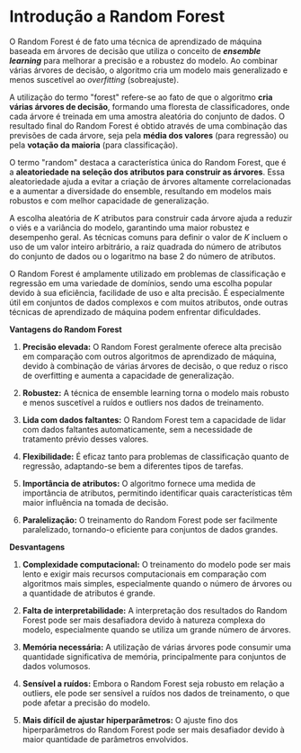 # Introdução a Random Forest

O Random Forest é de fato uma técnica de aprendizado de máquina baseada em árvores de decisão que utiliza o conceito de **_ensemble learning_** para melhorar a precisão e a robustez do modelo. Ao combinar várias árvores de decisão, o algoritmo cria um modelo mais generalizado e menos suscetível ao _overfitting_ (sobreajuste).

A utilização do termo "forest" refere-se ao fato de que o algoritmo **cria várias árvores de decisão**, formando uma floresta de classificadores, onde cada árvore é treinada em uma amostra aleatória do conjunto de dados. O resultado final do Random Forest é obtido através de uma combinação das previsões de cada árvore, seja pela **média dos valores** (para regressão) ou pela **votação da maioria** (para classificação).

O termo "random" destaca a característica única do Random Forest, que é a **aleatoriedade na seleção dos atributos para construir as árvores**. Essa aleatoriedade ajuda a evitar a criação de árvores altamente correlacionadas e a aumentar a diversidade do ensemble, resultando em modelos mais robustos e com melhor capacidade de generalização.

A escolha aleatória de $K$ atributos para construir cada árvore ajuda a reduzir o viés e a variância do modelo, garantindo uma maior robustez e desempenho geral. As técnicas comuns para definir o valor de $K$ incluem o uso de um valor inteiro arbitrário, a raiz quadrada do número de atributos do conjunto de dados ou o logaritmo na base 2 do número de atributos.

O Random Forest é amplamente utilizado em problemas de classificação e regressão em uma variedade de domínios, sendo uma escolha popular devido à sua eficiência, facilidade de uso e alta precisão. É especialmente útil em conjuntos de dados complexos e com muitos atributos, onde outras técnicas de aprendizado de máquina podem enfrentar dificuldades.

**Vantagens do Random Forest**

1. **Precisão elevada:** O Random Forest geralmente oferece alta precisão em comparação com outros algoritmos de aprendizado de máquina, devido à combinação de várias árvores de decisão, o que reduz o risco de overfitting e aumenta a capacidade de generalização.

2. **Robustez:** A técnica de ensemble learning torna o modelo mais robusto e menos suscetível a ruídos e outliers nos dados de treinamento.

3. **Lida com dados faltantes:** O Random Forest tem a capacidade de lidar com dados faltantes automaticamente, sem a necessidade de tratamento prévio desses valores.

4. **Flexibilidade:** É eficaz tanto para problemas de classificação quanto de regressão, adaptando-se bem a diferentes tipos de tarefas.

5. **Importância de atributos:** O algoritmo fornece uma medida de importância de atributos, permitindo identificar quais características têm maior influência na tomada de decisão.

6. **Paralelização:** O treinamento do Random Forest pode ser facilmente paralelizado, tornando-o eficiente para conjuntos de dados grandes.

**Desvantagens**

1. **Complexidade computacional:** O treinamento do modelo pode ser mais lento e exigir mais recursos computacionais em comparação com algoritmos mais simples, especialmente quando o número de árvores ou a quantidade de atributos é grande.

2. **Falta de interpretabilidade:** A interpretação dos resultados do Random Forest pode ser mais desafiadora devido à natureza complexa do modelo, especialmente quando se utiliza um grande número de árvores.

3. **Memória necessária:** A utilização de várias árvores pode consumir uma quantidade significativa de memória, principalmente para conjuntos de dados volumosos.

4. **Sensível a ruídos:** Embora o Random Forest seja robusto em relação a outliers, ele pode ser sensível a ruídos nos dados de treinamento, o que pode afetar a precisão do modelo.

5. **Mais difícil de ajustar hiperparâmetros:** O ajuste fino dos hiperparâmetros do Random Forest pode ser mais desafiador devido à maior quantidade de parâmetros envolvidos.
